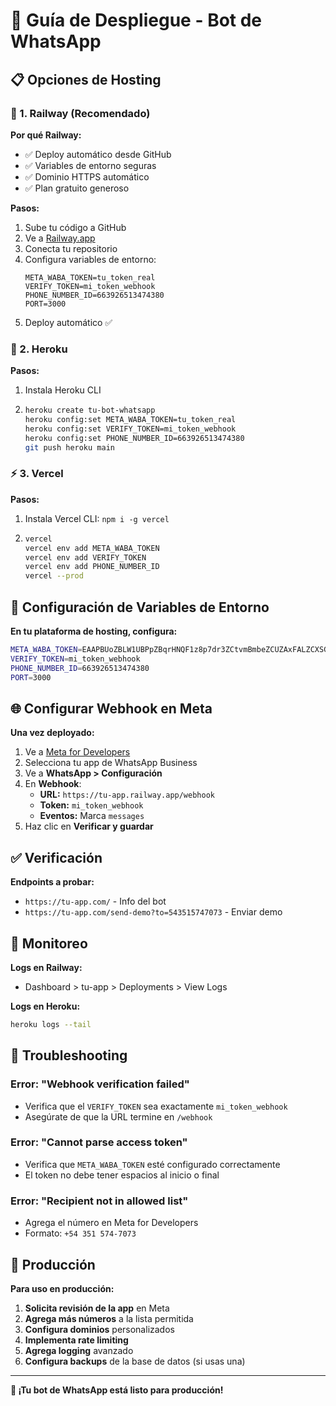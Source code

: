 # 🚀 Guía de Despliegue - Bot de WhatsApp

## 📋 Opciones de Hosting

### 🌟 1. Railway (Recomendado)

**Por qué Railway:**
- ✅ Deploy automático desde GitHub
- ✅ Variables de entorno seguras
- ✅ Dominio HTTPS automático
- ✅ Plan gratuito generoso

**Pasos:**
1. Sube tu código a GitHub
2. Ve a [Railway.app](https://railway.app)
3. Conecta tu repositorio
4. Configura variables de entorno:
   ```
   META_WABA_TOKEN=tu_token_real
   VERIFY_TOKEN=mi_token_webhook
   PHONE_NUMBER_ID=663926513474380
   PORT=3000
   ```
5. Deploy automático ✅

### 🔧 2. Heroku

**Pasos:**
1. Instala Heroku CLI
2. ```bash
   heroku create tu-bot-whatsapp
   heroku config:set META_WABA_TOKEN=tu_token_real
   heroku config:set VERIFY_TOKEN=mi_token_webhook
   heroku config:set PHONE_NUMBER_ID=663926513474380
   git push heroku main
   ```

### ⚡ 3. Vercel

**Pasos:**
1. Instala Vercel CLI: `npm i -g vercel`
2. ```bash
   vercel
   vercel env add META_WABA_TOKEN
   vercel env add VERIFY_TOKEN
   vercel env add PHONE_NUMBER_ID
   vercel --prod
   ```

## 🔐 Configuración de Variables de Entorno

**En tu plataforma de hosting, configura:**

```bash
META_WABA_TOKEN=EAAPBUoZBLW1UBPpZBqrHNQF1z8p7dr3ZCtvmBmbeZCUZAxFALZCXSGAsRYyLfm2aG765Ya425uRvHVYWpdOyROgUuvqwUPydT6GIJxt36An4KzCuEGwwk0s5VeQepeNxalWDnjZCdGtr1UTZAL665ZBweQZBiR7l3bPZCLXpvynEJwDDu5zbhqHHY6juKakX8LTivCpnx7ZByotnv8jVIODZAzmaMwg1IJhTJBEgG6aKTZAhc5Y8IZD
VERIFY_TOKEN=mi_token_webhook
PHONE_NUMBER_ID=663926513474380
PORT=3000
```

## 🌐 Configurar Webhook en Meta

**Una vez deployado:**

1. Ve a [Meta for Developers](https://developers.facebook.com/)
2. Selecciona tu app de WhatsApp Business
3. Ve a **WhatsApp > Configuración**
4. En **Webhook**:
   - **URL:** `https://tu-app.railway.app/webhook`
   - **Token:** `mi_token_webhook`
   - **Eventos:** Marca `messages`
5. Haz clic en **Verificar y guardar**

## ✅ Verificación

**Endpoints a probar:**
- `https://tu-app.com/` - Info del bot
- `https://tu-app.com/send-demo?to=543515747073` - Enviar demo

## 🔧 Monitoreo

**Logs en Railway:**
- Dashboard > tu-app > Deployments > View Logs

**Logs en Heroku:**
```bash
heroku logs --tail
```

## 🚨 Troubleshooting

### Error: "Webhook verification failed"
- Verifica que el `VERIFY_TOKEN` sea exactamente `mi_token_webhook`
- Asegúrate de que la URL termine en `/webhook`

### Error: "Cannot parse access token"
- Verifica que `META_WABA_TOKEN` esté configurado correctamente
- El token no debe tener espacios al inicio o final

### Error: "Recipient not in allowed list"
- Agrega el número en Meta for Developers
- Formato: `+54 351 574-7073`

## 📱 Producción

**Para uso en producción:**
1. **Solicita revisión de la app** en Meta
2. **Agrega más números** a la lista permitida
3. **Configura dominios** personalizados
4. **Implementa rate limiting**
5. **Agrega logging** avanzado
6. **Configura backups** de la base de datos (si usas una)

---

**🎉 ¡Tu bot de WhatsApp está listo para producción!**

